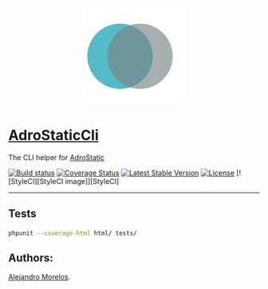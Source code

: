 <p align="center">
  <a href="https://gitlab.com/adrorock/adrostatic" target="_blank">
    <img src="/adrostatic.png" alt="AdroStatic"/>
  </a>
</p>

[AdroStaticCli](https://github.com/adrorocker/adrostatic-cli)
===================================

The CLI helper for [AdroStatic](https://github.com/adrorocker/adrostatic)

[![Build status][Master image]][Master]
[![Coverage Status][Master covarage image]][Master covarage]
[![Latest Stable Version][Stable version image]][Stable version]
[![License][License image]][License]
[![StyleCI][StyleCI image]][StyleCI]

-----------------------------------

## Tests

```bash
phpunit --coverage-html html/ tests/
```

## Authors:

[Alejandro Morelos](https://github.com/adrorocker). 

  [Master]: https://travis-ci.org/adrorocker/adrostatic-cli/
  [Master image]: https://travis-ci.org/adrorocker/adrostatic-cli.svg?branch=master
  [Master covarage]: https://coveralls.io/github/adrorocker/adrostatic-cli
  [Master covarage image]: https://img.shields.io/coveralls/github/adrorocker/adrostatic-cli/master.svg
  [Stable version]: https://packagist.org/packages/adrorocker/adrostatic-cli
  [Stable version image]: https://poser.pugx.org/adrorocker/adrostatic-cli/v/stable
  [License]: https://packagist.org/packages/adrorocker/adrostatic-cli
  [License image]: https://poser.pugx.org/adrorocker/adrostatic-cli/license
